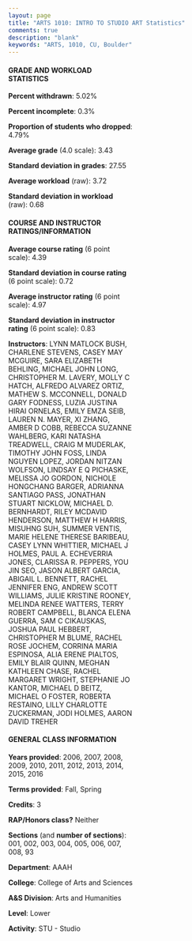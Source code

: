 ```yaml
---
layout: page
title: "ARTS 1010: INTRO TO STUDIO ART Statistics"
comments: true
description: "blank"
keywords: "ARTS, 1010, CU, Boulder"
--- 
```

<head>
<script src="https://ajax.googleapis.com/ajax/libs/jquery/2.1.3/jquery.min.js"></script>
<script src="https://dl.dropboxusercontent.com/s/pc42nxpaw1ea4o9/highcharts.js?dl=0"></script>
<!-- <script src="../assets/js/highcharts.js"></script> -->
<style type="text/css">@font-face {
	font-family: "Bebas Neue";
	src: url(https://www.filehosting.org/file/details/544349/BebasNeue%20Regular.otf) format("opentype");
	}
	h1.Bebas { 
		font-family: "Bebas Neue", Verdana, Tahoma;
	}
</style>
</head>
<body>
	<div id="container" style="float: right; width: 45%; height: 88%; margin-left: 2.5%; margin-right: 2.5%;"></div>
	<script language="JavaScript">
		$(document).ready(function() {
		var chart = {type: 'column'};
		var title = {text: 'Grade Distribution'};
		var xAxis = {categories: ['A','B','C','D','F'],crosshair: true};
		var yAxis = {min: 0,title: {text: 'Percentage'}};
		var tooltip = {headerFormat: '<center><b><span style="font-size:20px">{point.key}</span></b></center>',
		               pointFormat: '<td style="padding:0"><b>{point.y:.1f}%</b></td>',
		               footerFormat: '</table>',shared: true,useHTML: true};
		var plotOptions = {column: {pointPadding: 0.0,borderWidth: 0}};  
		var credits = {enabled: false};var series= [{name: 'Percent',data: [62.27,28.64,5.55,1.95,1.6,]}];
		var json = {};
		json.chart = chart;
		json.title = title;
		json.tooltip = tooltip;
		json.xAxis = xAxis;
		json.yAxis = yAxis;  
		json.series = series;
		json.plotOptions = plotOptions;  
		json.credits = credits;
		$('#container').highcharts(json);
	});
	</script>
</body>
			   
#### GRADE AND WORKLOAD STATISTICS

**Percent withdrawn**: 5.02%

**Percent incomplete**: 0.3%

**Proportion of students who dropped**: 4.79%

**Average grade** (4.0 scale): 3.43

**Standard deviation in grades**: 27.55

**Average workload** (raw): 3.72

**Standard deviation in workload** (raw): 0.68

#### COURSE AND INSTRUCTOR RATINGS/INFORMATION

**Average course rating** (6 point scale): 4.39

**Standard deviation in course rating** (6 point scale): 0.72

**Average instructor rating** (6 point scale): 4.97

**Standard deviation in instructor rating** (6 point scale): 0.83

**Instructors**: LYNN MATLOCK BUSH, CHARLENE STEVENS, CASEY MAY MCGUIRE, SARA ELIZABETH BEHLING, MICHAEL JOHN LONG, CHRISTOPHER M. LAVERY, MOLLY C HATCH, ALFREDO ALVAREZ ORTIZ, MATHEW S. MCCONNELL, DONALD GARY FODNESS, LUZIA JUSTINA HIRAI ORNELAS, EMILY EMZA SEIB, LAUREN N. MAYER, XI ZHANG, AMBER D COBB, REBECCA SUZANNE WAHLBERG, KARI NATASHA TREADWELL, CRAIG M MUDERLAK, TIMOTHY JOHN FOSS, LINDA NGUYEN LOPEZ, JORDAN NITZAN WOLFSON, LINDSAY E Q PICHASKE, MELISSA JO GORDON, NICHOLE HONGCHANG BARGER, ADRIANNA SANTIAGO PASS, JONATHAN STUART NICKLOW, MICHAEL D. BERNHARDT, RILEY MCDAVID HENDERSON, MATTHEW H HARRIS, MISUHNG SUH, SUMMER VENTIS, MARIE HELENE THERESE BARIBEAU, CASEY LYNN WHITTIER, MICHAEL J HOLMES, PAUL A. ECHEVERRIA JONES, CLARISSA R. PEPPERS, YOU JIN SEO, JASON ALBERT GARCIA, ABIGAIL L. BENNETT, RACHEL JENNIFER ENG, ANDREW SCOTT WILLIAMS, JULIE KRISTINE ROONEY, MELINDA RENEE WATTERS, TERRY ROBERT CAMPBELL, BLANCA ELENA GUERRA, SAM C CIKAUSKAS, JOSHUA PAUL HEBBERT, CHRISTOPHER M BLUME, RACHEL ROSE JOCHEM, CORRINA MARIA ESPINOSA, ALIA ERENE PIALTOS, EMILY BLAIR QUINN, MEGHAN KATHLEEN CHASE, RACHEL MARGARET WRIGHT, STEPHANIE JO KANTOR, MICHAEL D BEITZ, MICHAEL O FOSTER, ROBERTA RESTAINO, LILLY CHARLOTTE ZUCKERMAN, JODI HOLMES, AARON DAVID TREHER

#### GENERAL CLASS INFORMATION

**Years provided**: 2006, 2007, 2008, 2009, 2010, 2011, 2012, 2013, 2014, 2015, 2016

**Terms provided**: Fall, Spring

**Credits**: 3

**RAP/Honors class?** Neither

**Sections** (and **number of sections**): 001, 002, 003, 004, 005, 006, 007, 008, 93

**Department**: AAAH

**College**: College of Arts and Sciences

**A&S Division**: Arts and Humanities

**Level**: Lower

**Activity**: STU - Studio